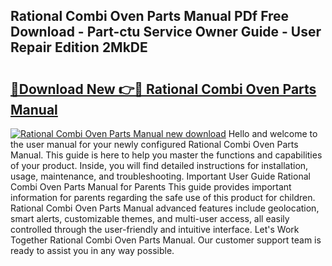 ## Rational Combi Oven Parts Manual PDf Free Download - Part-ctu Service Owner Guide - User Repair Edition 2MkDE

# <h2><a href="http://cf24243.oget.top/?id=Rational+Combi+Oven+Parts+Manual">🔗Download New 👉🔴 Rational Combi Oven Parts Manual</a></h2>

[![Rational Combi Oven Parts Manual new download](https://i.imgur.com/5g1atiW.png)](http://cf24243.oget.top/?id=Rational+Combi+Oven+Parts+Manual)
Hello and welcome to the user manual for your newly configured Rational Combi Oven Parts Manual. This guide is here to help you master the functions and capabilities of your product. Inside, you will find detailed instructions for installation, usage, maintenance, and troubleshooting. Important User Guide Rational Combi Oven Parts Manual for Parents This guide provides important information for parents regarding the safe use of this product for children. Rational Combi Oven Parts Manual advanced features include geolocation, smart alerts, customizable themes, and multi-user access, all easily controlled through the user-friendly and intuitive interface. Let's Work Together Rational Combi Oven Parts Manual. Our customer support team is ready to assist you in any way possible.
